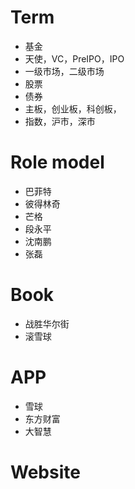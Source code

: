 # Term
- 基金
- 天使，VC，PreIPO，IPO
- 一级市场，二级市场
- 股票
- 债券
- 主板，创业板，科创板，
- 指数，沪市，深市
# Role model
- 巴菲特
- 彼得林奇
- 芒格
- 段永平
- 沈南鹏
- 张磊
# Book
- 战胜华尔街
- 滚雪球
# APP 
- 雪球
- 东方财富
- 大智慧
# Website

